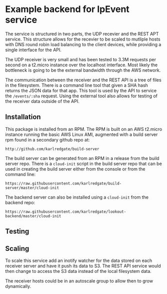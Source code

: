 Example backend for IpEvent service
===================================

The service is structured in two parts, the UDP recevier and the REST
APT service.  This structure allows for the recevier to be scaled to
mutliple hosts with DNS round robin load balancing to the client devices,
while providing a single interface for the API.

The UDP receiver is very small and has been tested to 3.3M requests per
second on a t2.micro instance over the localhost interface.  Most likely
the bottleneck is going to be the external bandwidth through the AWS
network.

The communication between the receiver and the REST API is a tree of
files in the filesystem.  There is a command line tool that given a
SHA hash returns the JSON data for that app.  This tool is used by the
API to service the `/events/:sha` request.  Using the external tool
also allows for testing of the receiver data outside of the API.

## Installation

This package is installed from an RPM.  The RPM is built on an AWS
t2.micro instance running the basic AWS Linux AMI, augmented with
a build server rpm found in a secondary github repo at:

```
http://github.com/karlredgate/build-server
```

The build server can be generated from an RPM in a release from the
build server repo.  There is a `cloud-init` script in the build
server repo that can be used in creating the build server either
from the console or from the command line:

```
https://raw.githubusercontent.com/karlredgate/build-server/master/cloud-init
```

The backend server can also be installed using a `cloud-init` from the
backend repo:

```
https://raw.githubusercontent.com/karlredgate/lookout-backend/master/cloud-init
```

## Testing

## Scaling

To scale this service add an inotify watcher for the data stored on each
receiver server and have it push its data to S3.  The REST API service
would then change to access the S3 data instead of the local filesystem
data.

The receiver hosts could be in an autoscale group to allow then to
grow dynamically.

<!-- vim: set autoindent expandtab sw=4: -->
